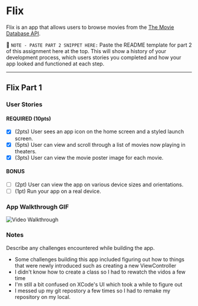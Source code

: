 # Flix

Flix is an app that allows users to browse movies from the [The Movie Database API](http://docs.themoviedb.apiary.io/#).

📝 `NOTE - PASTE PART 2 SNIPPET HERE:` Paste the README template for part 2 of this assignment here at the top. This will show a history of your development process, which users stories you completed and how your app looked and functioned at each step.

---

## Flix Part 1

### User Stories

#### REQUIRED (10pts)
- [x] (2pts) User sees an app icon on the home screen and a styled launch screen.
- [x] (5pts) User can view and scroll through a list of movies now playing in theaters.
- [x] (3pts) User can view the movie poster image for each movie.

#### BONUS
- [ ] (2pt) User can view the app on various device sizes and orientations.
- [ ] (1pt) Run your app on a real device.

### App Walkthrough GIF

<img src='https://i.imgur.com/Gykq5Ei.gif' title='Video Walkthrough' width='' alt='Video Walkthrough' />



### Notes
Describe any challenges encountered while building the app.
- Some challenges building this app included figuring out how to things that were newly introduced such as creating a new ViewController
- I didn't know how to create a class so I had to rewatch the vidos a few time
- I'm still a bit confused on XCode's UI which took a while to figure out
- I messed up my git repostory a few times so I had to remake my repository on my local.
